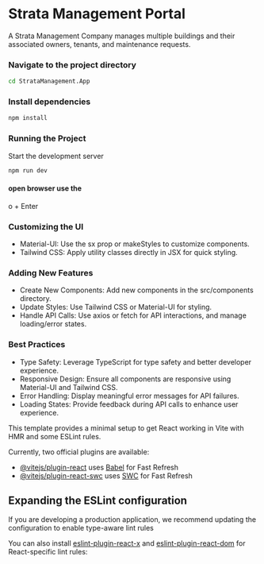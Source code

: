 
# Strata Management Portal
A Strata Management Company manages multiple buildings and their associated owners, tenants, and maintenance requests.

### Navigate to the project directory
```bash
cd StrataManagement.App
```

### Install dependencies
```bash
npm install
```

### Running the Project

Start the development server
```bash
npm run dev
```
 #### open browser use the
 o + Enter

 ### Customizing the UI
* Material-UI: Use the sx prop or makeStyles to customize components.
* Tailwind CSS: Apply utility classes directly in JSX for quick styling.

### Adding New Features
* Create New Components: Add new components in the src/components directory.
* Update Styles: Use Tailwind CSS or Material-UI for styling.
* Handle API Calls: Use axios or fetch for API interactions, and manage loading/error states.

### Best Practices

* Type Safety: Leverage TypeScript for type safety and better developer experience.
* Responsive Design: Ensure all components are responsive using Material-UI and Tailwind CSS.
* Error Handling: Display meaningful error messages for API failures.
* Loading States: Provide feedback during API calls to enhance user experience.


  
This template provides a minimal setup to get React working in Vite with HMR and some ESLint rules.

Currently, two official plugins are available:

- [@vitejs/plugin-react](https://github.com/vitejs/vite-plugin-react/blob/main/packages/plugin-react/README.md) uses [Babel](https://babeljs.io/) for Fast Refresh
- [@vitejs/plugin-react-swc](https://github.com/vitejs/vite-plugin-react-swc) uses [SWC](https://swc.rs/) for Fast Refresh

## Expanding the ESLint configuration
If you are developing a production application, we recommend updating the configuration to enable type-aware lint rules

You can also install [eslint-plugin-react-x](https://github.com/Rel1cx/eslint-react/tree/main/packages/plugins/eslint-plugin-react-x) and [eslint-plugin-react-dom](https://github.com/Rel1cx/eslint-react/tree/main/packages/plugins/eslint-plugin-react-dom) for React-specific lint rules:

